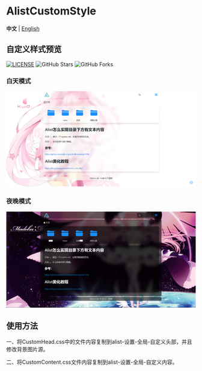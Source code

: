 # AlistCustomStyle
**中文** | [English](https://github.com/maytom2016/AlistCustomStyle/blob/main/EN_README.md)
## 自定义样式预览
[![LICENSE](https://img.shields.io/github/license/mashape/apistatus.svg?style=flat-square&label=LICENSE)](https://github.com/maytom2016/AlistCustomStyle/blob/master/LICENSE)
![GitHub Stars](https://img.shields.io/github/stars/maytom2016/AlistCustomStyle?style=flat-square&label=Stars&logo=github)
![GitHub Forks](https://img.shields.io/github/forks/maytom2016/AlistCustomStyle.svg?style=flat-square&label=Forks&logo=github)
### 白天模式 
![Image text](https://github.com/maytom2016/AlistCustomStyle/blob/main/ui-light.png)

### 夜晚模式
![Image text](https://github.com/maytom2016/AlistCustomStyle/blob/main/ui-dark.png)

## 使用方法
一、将CustomHead.css中的文件内容复制到alist-设置-全局-自定义头部，并且修改背景图片源。

二、将CustomContent.css文件内容复制到alist-设置-全局-自定义内容。
